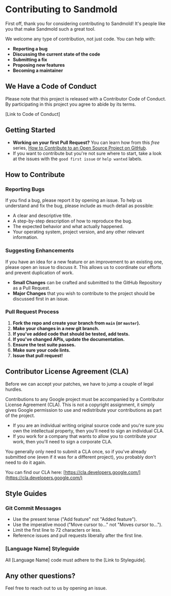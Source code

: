 # Contributing to Sandmold

First off, thank you for considering contributing to Sandmold! It's people like you that make Sandmold such a great tool.

We welcome any type of contribution, not just code. You can help with:

*   **Reporting a bug**
*   **Discussing the current state of the code**
*   **Submitting a fix**
*   **Proposing new features**
*   **Becoming a maintainer**

## We Have a Code of Conduct

Please note that this project is released with a Contributor Code of Conduct. By participating in this project you agree to abide by its terms.

[Link to Code of Conduct]

## Getting Started

*   **Working on your first Pull Request?** You can learn how from this *free* series, [How to Contribute to an Open Source Project on GitHub](https://egghead.io/series/how-to-contribute-to-an-open-source-project-on-github).
*   If you want to contribute but you're not sure where to start, take a look at the issues with the `good first issue` or `help wanted` labels.

## How to Contribute

### Reporting Bugs

If you find a bug, please report it by opening an issue. To help us understand and fix the bug, please include as much detail as possible:

*   A clear and descriptive title.
*   A step-by-step description of how to reproduce the bug.
*   The expected behavior and what actually happened.
*   Your operating system, project version, and any other relevant information.

### Suggesting Enhancements

If you have an idea for a new feature or an improvement to an existing one, please open an issue to discuss it. This allows us to coordinate our efforts and prevent duplication of work.

*   **Small Changes** can be crafted and submitted to the GitHub Repository as a Pull Request.
*   **Major Changes** that you wish to contribute to the project should be discussed first in an issue.

### Pull Request Process

1.  **Fork the repo and create your branch from `main` (or `master`).**
2.  **Make your changes in a new git branch.**
3.  **If you've added code that should be tested, add tests.**
4.  **If you've changed APIs, update the documentation.**
5.  **Ensure the test suite passes.**
6.  **Make sure your code lints.**
7.  **Issue that pull request!**

## Contributor License Agreement (CLA)

Before we can accept your patches, we have to jump a couple of legal hurdles.

Contributions to any Google project must be accompanied by a Contributor License Agreement (CLA). This is not a copyright assignment, it simply gives Google permission to use and redistribute your contributions as part of the project.

*   If you are an individual writing original source code and you're sure you own the intellectual property, then you'll need to sign an individual CLA.
*   If you work for a company that wants to allow you to contribute your work, then you'll need to sign a corporate CLA.

You generally only need to submit a CLA once, so if you've already submitted one (even if it was for a different project), you probably don't need to do it again.

You can find our CLA here: [https://cla.developers.google.com/](https://cla.developers.google.com/)

## Style Guides

### Git Commit Messages

*   Use the present tense ("Add feature" not "Added feature").
*   Use the imperative mood ("Move cursor to..." not "Moves cursor to...").
*   Limit the first line to 72 characters or less.
*   Reference issues and pull requests liberally after the first line.

### [Language Name] Styleguide

All [Language Name] code must adhere to the [Link to Styleguide].

## Any other questions?

Feel free to reach out to us by opening an issue.

